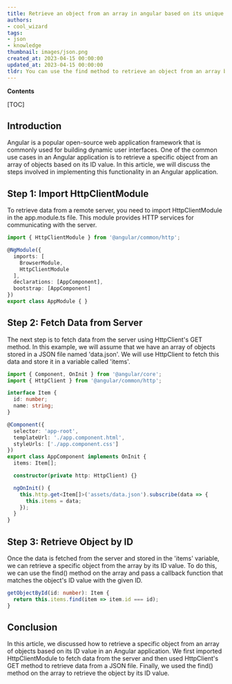 ```yaml
---
title: Retrieve an object from an array in angular based on its unique identifier
authors:
- cool_wizard
tags:
- json
- knowledge
thumbnail: images/json.png
created_at: 2023-04-15 00:00:00
updated_at: 2023-04-15 00:00:00
tldr: You can use the find method to retrieve an object from an array by its id in Angular.
---
```


**Contents**

[TOC]

## Introduction
Angular is a popular open-source web application framework that is commonly used for building dynamic user interfaces. One of the common use cases in an Angular application is to retrieve a specific object from an array of objects based on its ID value. In this article, we will discuss the steps involved in implementing this functionality in an Angular application.

## Step 1: Import HttpClientModule
To retrieve data from a remote server, you need to import HttpClientModule in the app.module.ts file. This module provides HTTP services for communicating with the server.

```typescript
import { HttpClientModule } from '@angular/common/http';

@NgModule({
  imports: [
    BrowserModule,
    HttpClientModule
  ],
  declarations: [AppComponent],
  bootstrap: [AppComponent]
})
export class AppModule { }
```

## Step 2: Fetch Data from Server
The next step is to fetch data from the server using HttpClient's GET method. In this example, we will assume that we have an array of objects stored in a JSON file named 'data.json'. We will use HttpClient to fetch this data and store it in a variable called 'items'.

```typescript
import { Component, OnInit } from '@angular/core';
import { HttpClient } from '@angular/common/http';

interface Item {
  id: number;
  name: string;
}

@Component({
  selector: 'app-root',
  templateUrl: './app.component.html',
  styleUrls: ['./app.component.css']
})
export class AppComponent implements OnInit {
  items: Item[];

  constructor(private http: HttpClient) {}

  ngOnInit() {
    this.http.get<Item[]>('assets/data.json').subscribe(data => {
      this.items = data;
    });
  }
}
```

## Step 3: Retrieve Object by ID
Once the data is fetched from the server and stored in the 'items' variable, we can retrieve a specific object from the array by its ID value. To do this, we can use the find() method on the array and pass a callback function that matches the object's ID value with the given ID.

```typescript
getObjectById(id: number): Item {
  return this.items.find(item => item.id === id);
}
```

## Conclusion
In this article, we discussed how to retrieve a specific object from an array of objects based on its ID value in an Angular application. We first imported HttpClientModule to fetch data from the server and then used HttpClient's GET method to retrieve data from a JSON file. Finally, we used the find() method on the array to retrieve the object by its ID value.
